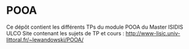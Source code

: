 # POOA
Ce dépôt contient les différents TPs du module POOA du Master ISIDIS ULCO
Site contenant les sujets de TP et cours : <http://www-lisic.univ-littoral.fr/~lewandowski/POOA/>
